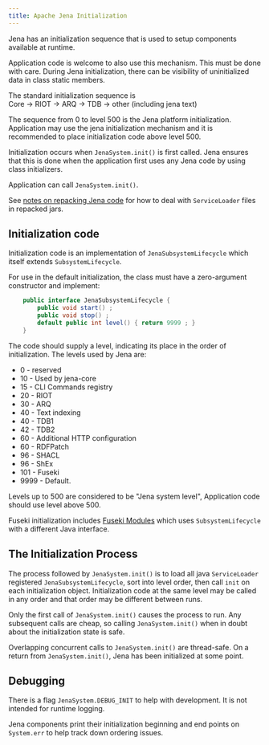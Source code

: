 ```yaml
---
title: Apache Jena Initialization
---
```


Jena has an initialization sequence that is
used to setup components available at runtime.

Application code is welcome to also use this mechanism. This
must be done with care. During Jena initialization, there can be 
visibility of uninitialized data in class static members.

The standard initialization sequence is  
Core -> RIOT -> ARQ -> TDB -> other (including jena text)

The sequence from 0 to level 500 is the Jena platform
initialization. Application may use the jena initialization mechanism and it is
recommended to place initialization code above level 500.

Initialization occurs when `JenaSystem.init()` is first called.  Jena ensures that this
is done when the application first uses any Jena code by using class
initializers.

Application can call `JenaSystem.init()`. 

See [notes on repacking Jena code](jena-repack.html) for how to deal
with `ServiceLoader` files in repacked jars.

## Initialization code

Initialization code is an implementation of `JenaSubsystemLifecycle` which
itself extends `SubsystemLifecycle`.

For use in the default initialization, the class must have a zero-argument
constructor and implement:

```java
    public interface JenaSubsystemLifecycle {
        public void start() ;
        public void stop() ;
        default public int level() { return 9999 ; }
    }
```

The code should supply a level, indicating its place in the order of initialization.
The levels used by Jena are:

* 0 - reserved
* 10 - Used by jena-core
* 15 - CLI Commands registry
* 20 - RIOT
* 30 - ARQ
* 40 - Text indexing
* 40 - TDB1
* 42 - TDB2
* 60 - Additional HTTP configuration
* 60 - RDFPatch
* 96 - SHACL
* 96 - ShEx
* 101 - Fuseki
* 9999 - Default.

Levels up to 500 are considered to be "Jena system level", Application code
should use level above 500.

Fuseki initialization includes [Fuseki
Modules](/documentation/fuseki2/fuseki-modules) which uses `SubsystemLifecycle`
with a different Java interface.

## The Initialization Process

The process followed by `JenaSystem.init()` is to load all java `ServiceLoader`
registered `JenaSubsystemLifecycle`, sort into level order, then call `init` on
each initialization object. Initialization code at the same level may be called
in any order and that order may be different between runs.

Only the first call of `JenaSystem.init()` causes the process to run.
Any subsequent calls are cheap, so calling `JenaSystem.init()`
when in doubt about the initialization state is safe.

Overlapping concurrent calls to `JenaSystem.init()` are thread-safe.
On a return from `JenaSystem.init()`, Jena has been initialized at some point.

## Debugging

There is a flag `JenaSystem.DEBUG_INIT` to help with development. It is not
intended for runtime logging.

Jena components print their initialization beginning and end points on
`System.err` to help track down ordering issues.
